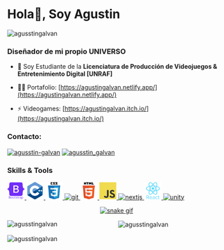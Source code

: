 <h1 align="left">Hola👋, Soy Agustin</h1>
<p align="left" > <img src="https://komarev.com/ghpvc/?username=agusstingalvan&label=Profile%20views&color=ff00d0&style=flat-square" alt="agusstingalvan" /> </p>
<h3 align="left">Diseñador de mi propio UNIVERSO</h3>

- 📄 Soy Estudiante de la **Licenciatura de Producción de Videojuegos & Entretenimiento Digital [UNRAF]**

- 👨‍💻 Portafolio: [https://agustingalvan.netlify.app/](https://agustingalvan.netlify.app/)

- ⚡ Videogames: [https://agustingalvan.itch.io/](https://agustingalvan.itch.io/)






<h3 align="left">Contacto:</h3>
<p align="left">
<a href="https://linkedin.com/in/agusstin-galvan" target="blank"><img align="center" src="https://raw.githubusercontent.com/rahuldkjain/github-profile-readme-generator/master/src/images/icons/Social/linked-in-alt.svg" alt="agusstin-galvan" height="30" width="40" /></a>
<a href="https://instagram.com/agusstin_galvan" target="blank"><img align="center" src="https://raw.githubusercontent.com/rahuldkjain/github-profile-readme-generator/master/src/images/icons/Social/instagram.svg" alt="agusstin_galvan" height="30" width="40" /></a>
</p>

<h3 align="left">Skills & Tools</h3>
<p align="left"> <a href="https://getbootstrap.com" target="_blank" rel="noreferrer"> <img src="https://raw.githubusercontent.com/devicons/devicon/master/icons/bootstrap/bootstrap-plain-wordmark.svg" alt="bootstrap" width="40" height="40"/> </a> <a href="https://www.w3schools.com/cpp/" target="_blank" rel="noreferrer"> <img src="https://raw.githubusercontent.com/devicons/devicon/master/icons/cplusplus/cplusplus-original.svg" alt="cplusplus" width="40" height="40"/> </a> <a href="https://www.w3schools.com/css/" target="_blank" rel="noreferrer"> <img src="https://raw.githubusercontent.com/devicons/devicon/master/icons/css3/css3-original-wordmark.svg" alt="css3" width="40" height="40"/> </a> <a href="https://git-scm.com/" target="_blank" rel="noreferrer"> <img src="https://www.vectorlogo.zone/logos/git-scm/git-scm-icon.svg" alt="git" width="40" height="40"/> </a> <a href="https://www.w3.org/html/" target="_blank" rel="noreferrer"> <img src="https://raw.githubusercontent.com/devicons/devicon/master/icons/html5/html5-original-wordmark.svg" alt="html5" width="40" height="40"/> </a> <a href="https://developer.mozilla.org/en-US/docs/Web/JavaScript" target="_blank" rel="noreferrer"> <img src="https://raw.githubusercontent.com/devicons/devicon/master/icons/javascript/javascript-original.svg" alt="javascript" width="40" height="40"/> </a> <a href="https://nextjs.org/" target="_blank" rel="noreferrer"> <img src="https://cdn.worldvectorlogo.com/logos/nextjs-2.svg" alt="nextjs" width="40" height="40"/> </a> <a href="https://reactjs.org/" target="_blank" rel="noreferrer"> <img src="https://raw.githubusercontent.com/devicons/devicon/master/icons/react/react-original-wordmark.svg" alt="react" width="40" height="40"/> </a> <a href="https://unity.com/" target="_blank" rel="noreferrer"> <img src="https://www.vectorlogo.zone/logos/unity3d/unity3d-icon.svg" alt="unity" width="40" height="40"/> </a> </p>
<p dir="auto" align="center"><a target="_blank" rel="noopener noreferrer" href="https://github.com/null3000/null3000/blob/output/github-contribution-grid-snake.svg"><img src="https://github.com/null3000/null3000/raw/output/github-contribution-grid-snake.svg" alt="snake gif" style="max-width: 100%;"></a></p>
<p align="center"><img align="left" src="https://github-readme-stats.vercel.app/api/top-langs?username=agusstingalvan&show_icons=true&theme=dracula&locale=en&layout=compact" alt="agusstingalvan" /></p>

<p align="center">&nbsp;&nbsp;<img align="center" src="https://github-readme-stats.vercel.app/api?username=agusstingalvan&show_icons=true&theme=dracula&locale=en" alt="agusstingalvan" /></p>

<p><img align="center" src="https://github-readme-streak-stats.herokuapp.com/?user=agusstingalvan&" alt="agusstingalvan" /></p>
